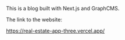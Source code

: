 This is a blog built with Next.js and GraphCMS.

The link to the website:

https://real-estate-app-three.vercel.app/
